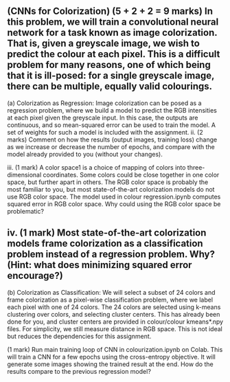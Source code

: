 
(CNNs for Colorization) (5 + 2 + 2 = 9 marks) In this problem, we will train a convolutional
neural network for a task known as image colorization. That is, given a greyscale
image, we wish to predict the colour at each pixel. This is a difficult problem for many
reasons, one of which being that it is ill-posed: for a single greyscale image, there can be
multiple, equally valid colourings.
------------------------------------------------------------------------
(a) Colorization as Regression: Image colorization can be posed as a regression problem,
where we build a model to predict the RGB intensities at each pixel given the
greyscale input. In this case, the outputs are continuous, and so mean-squared error
can be used to train the model. A set of weights for such a model is included with the
assignment. 
ii. (2 marks)  Comment on how the results (output images,
training loss) change as we increase or decrease the number of epochs, and compare
with the model already provided to you (without your changes).

iii. (1 mark) A color space1 is a choice of mapping of colors into three-dimensional
coordinates. Some colors could be close together in one color space, but further
apart in others. The RGB color space is probably the most familiar to you, but
most state-of-the-art colorization models do not use RGB color space. The model
used in colour regression.ipynb computes squared error in RGB color space.
Why could using the RGB color space be problematic?

iv. (1 mark) Most state-of-the-art colorization models frame colorization as a classification
problem instead of a regression problem. Why? (Hint: what does minimizing
squared error encourage?)
---------------------------------------------------------------------------------
(b) Colorization as Classification: We will select a subset of 24 colors and frame colorization
as a pixel-wise classification problem, where we label each pixel with one of
24 colors. The 24 colors are selected using k-means clustering over colors, and selecting
cluster centers. This has already been done for you, and cluster centers are provided
in colour/colour kmeans*.npy files. For simplicity, we still measure distance in RGB
space. This is not ideal but reduces the dependencies for this assignment.

(1 mark) Run main training loop of CNN in colourization.ipynb on Colab. This
will train a CNN for a few epochs using the cross-entropy objective. It will generate
some images showing the trained result at the end. How do the results compare to
the previous regression model?
